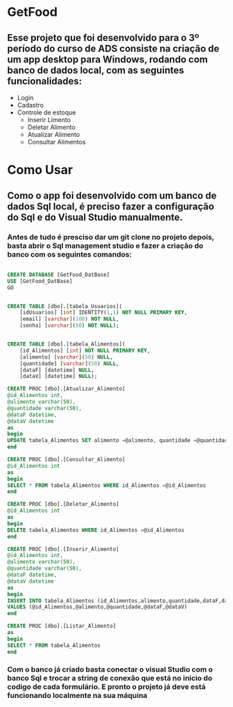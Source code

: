 # GetFood
## Esse projeto que foi desenvolvido para o 3º período do curso de ADS consiste na criação de um app desktop para Windows, rodando com banco de dados local, com as seguintes funcionalidades:
<!--ts-->
  * Login
  * Cadastro
  * Controle de estoque
    * Inserir Limento
    * Deletar Alimento
    * Atualizar Alimento
    * Consultar Alimentos
<!--ts-->
# Como Usar
## Como o app foi desenvolvido com um banco de dados Sql local, é preciso fazer a configuração do Sql e do Visual Studio manualmente.
### Antes de tudo é presciso dar um git clone no projeto depois, basta abrir o Sql management studio e fazer a criação do banco com os seguintes comandos:

```sql

CREATE DATABASE [GetFood_DatBase]
USE [GetFood_DatBase]
GO


CREATE TABLE [dbo].[tabela_Usuarios](
	[idUsuarios] [int] IDENTITY(1,1) NOT NULL PRIMARY KEY,
	[email] [varchar](100) NOT NULL,
	[senha] [varchar](50) NOT NULL);


CREATE TABLE [dbo].[tabela_Alimentos](
	[id_Alimentos] [int] NOT NULL PRIMARY KEY,
	[alimento] [varchar](50) NULL,
	[quantidade] [varchar](50) NULL,
	[dataF] [datetime] NULL,
	[dataV] [datetime] NULL);

CREATE PROC [dbo].[Atualizar_Alimento]
@id_Alimentos int,
@alimento varchar(50),
@quantidade varchar(50),
@dataF datetime,
@dataV datetime
as
begin
UPDATE tabela_Alimentos SET alimento =@alimento, quantidade =@quantidade, dataF =@dataF, dataV =@dataV WHERE id_Alimentos =@id_Alimentos
end

CREATE PROC [dbo].[Consultar_Alimento]
@id_Alimentos int
as
begin
SELECT * FROM tabela_Alimentos WHERE id_Alimentos =@id_Alimentos
end

CREATE PROC [dbo].[Deletar_Alimento]
@id_Alimentos int
as
begin
DELETE tabela_Alimentos WHERE id_Alimentos =@id_Alimentos
end

CREATE PROC [dbo].[Inserir_Alimento]
@id_Alimentos int,
@alimento varchar(50),
@quantidade varchar(50),
@dataF datetime,
@dataV datetime
as
begin
INSERT INTO tabela_Alimentos (id_Alimentos,alimento,quantidade,dataF,dataV)
VALUES (@id_Alimentos,@alimento,@quantidade,@dataF,@dataV)
end

CREATE PROC [dbo].[Listar_Alimento]
as
begin
SELECT * FROM tabela_Alimentos
end
```
### Com o banco já criado basta conectar o visual Studio com o banco Sql e trocar a string de conexão que está no inicio do codigo de cada formulário. E pronto o projeto já deve está funcionando localmente na sua máquina  
